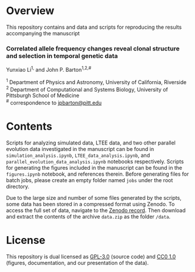 
# Overview

This repository contains and data and scripts for reproducing the results accompanying the manuscript  

### Correlated allele frequency changes reveal clonal structure and selection in temporal genetic data
Yunxiao Li<sup>1,</sup> and John P. Barton<sup>1,2,#</sup>

<sup>1</sup> Department of Physics and Astronomy, University of California, Riverside  
<sup>2</sup> Department of Computational and Systems Biology, University of Pittsburgh School of Medicine  
<sup>#</sup> correspondence to [jpbarton@pitt.edu](mailto:jpbarton@pitt.edu)  

<!-- The preprint is available at __INSERT LINK HERE__. -->

# Contents

Scripts for analyzing simulated data, LTEE data, and two other parallel evolution data investigated in the manuscript can be found in `simulation_analysis.ipynb`, `LTEE_data_analysis.ipynb`, and `parallel_evolution_data_analysis.ipynb` notebooks respectively. Scripts for generating the figures included in the manuscript can be found in the `figures.ipynb` notebook, and references therein. Before generating files for batch jobs, please create an empty folder named `jobs` under the root directory.

Due to the large size and number of some files generated by the scripts, some data has been stored in a compressed format using Zenodo. To access the full set of data, navigate to the [Zenodo record](https://zenodo.org/record/8433767). Then download and extract the contents of the archive `data.zip` as the folder `/data`.


# License

This repository is dual licensed as [GPL-3.0](LICENSE-GPL) (source code) and [CC0 1.0](LICENSE-CC0) (figures, documentation, and our presentation of the data).
